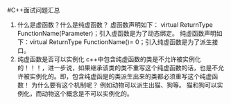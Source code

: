 #C++面试问题汇总
1. 什么是虚函数？什么是纯虚函数？
虚函数声明如下： virtual ReturnType FunctionName(Parameter)；引入虚函数是为了动态绑定。 
纯虚函数声明如下：virtual ReturnType FunctionName()= 0；引入纯虚函数是为了派生接口。 
2. 纯虚函数是否可以实例化
c++中包含纯虚函数的类是不允许被实例化的！！！，进一步说，如果继承该类的类不重写这个纯虚函数的话，也是不允许被实例化的。即，包含纯虚函是的类派生出来的类都必须重写这个纯虚函数！
为什么要有这个机制呢？ 
例如动物可以派生出猫、狗等。 猫和狗可以实例化，而动物这个概念是不可以实例化的。